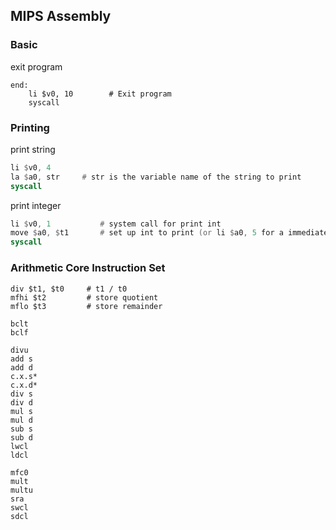## MIPS Assembly

### Basic
exit program
```
end:
    li $v0, 10        # Exit program
    syscall
```

### Printing

print string
```asm
li $v0, 4       
la $a0, str     # str is the variable name of the string to print
syscall
```

print integer
```asm
li $v0, 1           # system call for print int
move $a0, $t1       # set up int to print (or li $a0, 5 for a immediate)
syscall
```

### Arithmetic Core Instruction Set
```
div $t1, $t0     # t1 / t0
mfhi $t2         # store quotient
mflo $t3         # store remainder
```

```
bclt
bclf

divu
add s
add d
c.x.s*
c.x.d*
div s
div d
mul s
mul d
sub s
sub d
lwcl
ldcl

mfc0
mult
multu
sra
swcl
sdcl
```

